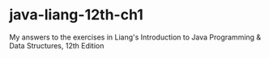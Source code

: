 # java-liang-12th-ch1
My answers to the exercises in Liang's Introduction to Java Programming & Data Structures, 12th Edition
